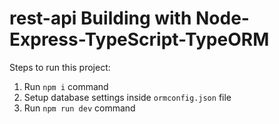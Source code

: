 #  rest-api  Building with Node-Express-TypeScript-TypeORM

Steps to run this project: 
 
1. Run `npm i` command  
2. Setup database settings inside `ormconfig.json`  file  
3. Run `npm run dev` command 

